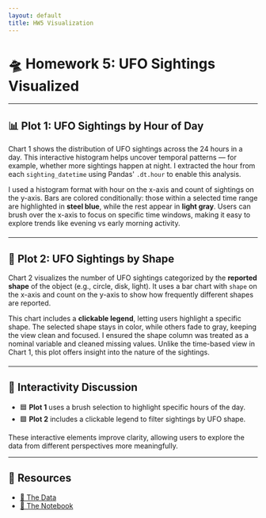 ```yaml
---
layout: default
title: HW5 Visualization
---
```


# 🛸 Homework 5: UFO Sightings Visualized

---

## 📊 Plot 1: UFO Sightings by Hour of Day

Chart 1 shows the distribution of UFO sightings across the 24 hours in a day. This interactive histogram helps uncover temporal patterns — for example, whether more sightings happen at night. I extracted the hour from each `sighting_datetime` using Pandas' `.dt.hour` to enable this analysis.

I used a histogram format with hour on the x-axis and count of sightings on the y-axis. Bars are colored conditionally: those within a selected time range are highlighted in **steel blue**, while the rest appear in **light gray**. Users can brush over the x-axis to focus on specific time windows, making it easy to explore trends like evening vs early morning activity.

<div id="chart1" style="margin-top: 20px;"></div>

---

## 🔷 Plot 2: UFO Sightings by Shape

Chart 2 visualizes the number of UFO sightings categorized by the **reported shape** of the object (e.g., circle, disk, light). It uses a bar chart with `shape` on the x-axis and count on the y-axis to show how frequently different shapes are reported.

This chart includes a **clickable legend**, letting users highlight a specific shape. The selected shape stays in color, while others fade to gray, keeping the view clean and focused. I ensured the shape column was treated as a nominal variable and cleaned missing values. Unlike the time-based view in Chart 1, this plot offers insight into the nature of the sightings.

<div id="chart2" style="margin-top: 20px;"></div>

---

## 🔁 Interactivity Discussion

- 🟦 **Plot 1** uses a brush selection to highlight specific hours of the day.
- 🟩 **Plot 2** includes a clickable legend to filter sightings by UFO shape.

These interactive elements improve clarity, allowing users to explore the data from different perspectives more meaningfully.

---

## 🔗 Resources

- [📁 The Data](https://github.com/UIUC-iSchool-DataViz/is445_data/raw/main/ufo-scrubbed-geocoded-time-standardized-00.csv)  
- [📓 The Notebook](https://github.com/ishandesaii/hw5/blob/main/hw5_notebook.ipynb)


<script src="https://cdn.jsdelivr.net/npm/vega@5"></script>
<script src="https://cdn.jsdelivr.net/npm/vega-lite@5"></script>
<script src="https://cdn.jsdelivr.net/npm/vega-embed@6"></script>

<script>
vegaEmbed('#chart1', 'assets/chart1.json').catch(console.error);
vegaEmbed('#chart2', 'assets/chart2.json').catch(console.error);
</script>



